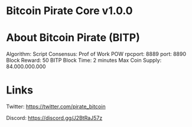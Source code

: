# Bitcoin Pirate Core v1.0.0


# About Bitcoin Pirate (BITP)

 Algorithm: Script 
 Consensus: Prof of Work POW 
 rpcport: 8889 
 port: 8890 
 Block Reward: 50 BITP 
 Block Time: 2 minutes 
 Max Coin Supply: 84.000.000.000


# Links  

Twitter: https://twitter.com/pirate_bitcoin

Discord: https://discord.gg/J2BtRaJ57z

